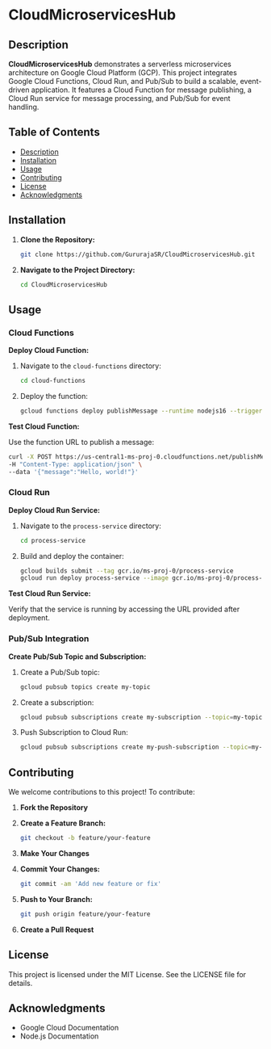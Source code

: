 # CloudMicroservicesHub

## Description
**CloudMicroservicesHub** demonstrates a serverless microservices architecture on Google Cloud Platform (GCP). This project integrates Google Cloud Functions, Cloud Run, and Pub/Sub to build a scalable, event-driven application. It features a Cloud Function for message publishing, a Cloud Run service for message processing, and Pub/Sub for event handling.

## Table of Contents
- [Description](#description)
- [Installation](#installation)
- [Usage](#usage)
- [Contributing](#contributing)
- [License](#license)
- [Acknowledgments](#acknowledgments)

## Installation
1. **Clone the Repository:**
   ```sh
   git clone https://github.com/GururajaSR/CloudMicroservicesHub.git
   ```

2. **Navigate to the Project Directory:**
   ```sh
   cd CloudMicroservicesHub
   ```

## Usage

### Cloud Functions
**Deploy Cloud Function:**

1. Navigate to the `cloud-functions` directory:
   ```sh
   cd cloud-functions
   ```

2. Deploy the function:
   ```sh
   gcloud functions deploy publishMessage --runtime nodejs16 --trigger-http --allow-unauthenticated
   ```

**Test Cloud Function:**

Use the function URL to publish a message:
   ```sh
   curl -X POST https://us-central1-ms-proj-0.cloudfunctions.net/publishMessage \
   -H "Content-Type: application/json" \
   --data '{"message":"Hello, world!"}'
   ```

### Cloud Run
**Deploy Cloud Run Service:**

1. Navigate to the `process-service` directory:
   ```sh
   cd process-service
   ```

2. Build and deploy the container:
   ```sh
   gcloud builds submit --tag gcr.io/ms-proj-0/process-service
   gcloud run deploy process-service --image gcr.io/ms-proj-0/process-service --platform managed --allow-unauthenticated
   ```

**Test Cloud Run Service:**

Verify that the service is running by accessing the URL provided after deployment.

### Pub/Sub Integration
**Create Pub/Sub Topic and Subscription:**

1. Create a Pub/Sub topic:
   ```sh
   gcloud pubsub topics create my-topic
   ```

2. Create a subscription:
   ```sh
   gcloud pubsub subscriptions create my-subscription --topic=my-topic
   ```

3. Push Subscription to Cloud Run:
   ```sh
   gcloud pubsub subscriptions create my-push-subscription --topic=my-topic --push-endpoint=https://process-service-uu4fqwwwgq-uc.a.run.app/process-message --ack-deadline=10
   ```

## Contributing
We welcome contributions to this project! To contribute:

1. **Fork the Repository**
2. **Create a Feature Branch:**
   ```sh
   git checkout -b feature/your-feature
   ```

3. **Make Your Changes**
4. **Commit Your Changes:**
   ```sh
   git commit -am 'Add new feature or fix'
   ```

5. **Push to Your Branch:**
   ```sh
   git push origin feature/your-feature
   ```

6. **Create a Pull Request**

## License
This project is licensed under the MIT License. See the LICENSE file for details.

## Acknowledgments
- Google Cloud Documentation
- Node.js Documentation
